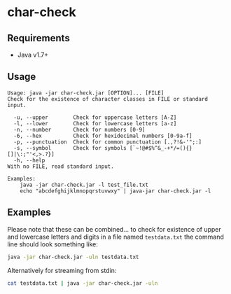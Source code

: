 # char-check

## Requirements
* Java v1.7+

## Usage
```
Usage: java -jar char-check.jar [OPTION]... [FILE]
Check for the existence of character classes in FILE or standard input.

  -u, --upper        Check for uppercase letters [A-Z]
  -l, --lower        Check for lowercase letters [a-z]
  -n, --number       Check for numbers [0-9]
  -6, --hex          Check for hexidecimal numbers [0-9a-f]
  -p, --punctuation  Check for common punctuation [.,?!&-'";:]
  -s, --symbol       Check for symbols [`~!@#$%^&_-+*/=(){}[]|\:;"'<,>.?}]
  -h, --help
With no FILE, read standard input.

Examples:
    java -jar char-check.jar -l test_file.txt
    echo "abcdefghijklmnopqrstuvwxy" | java-jar char-check.jar -l
```

## Examples
Please note that these can be combined... to check for existence of upper and lowercase letters and digits in a file named `testdata.txt` the command line should look something like:
```bash
java -jar char-check.jar -uln testdata.txt
```

Alternatively for streaming from stdin:
```bash
cat testdata.txt | java -jar char-check.jar -uln
```
